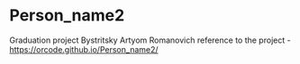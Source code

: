# Person_name2
Graduation project Bystritsky Artyom Romanovich
reference to the project - https://orcode.github.io/Person_name2/
